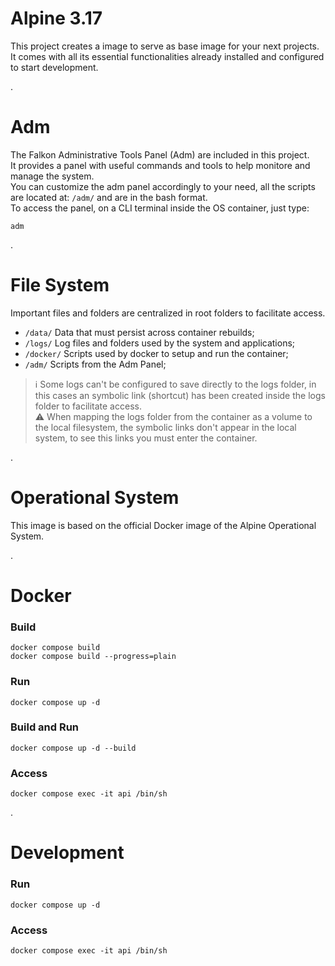 # Alpine 3.17
This project creates a image to serve as base image for your next projects.  
It comes with all its essential functionalities already installed and configured to start development.  

.
# Adm
The Falkon Administrative Tools Panel (Adm) are included in this project.  
It provides a panel with useful commands and tools to help monitore and manage the system.  
You can customize the adm panel accordingly to your need, all the scripts are located at: ``` /adm/ ``` and are in the bash format.  
To access the panel, on a CLI terminal inside the OS container, just type:  
```
adm
```

.
# File System
Important files and folders are centralized in root folders to facilitate access.  
- ``` /data/ ``` Data that must persist across container rebuilds;
- ``` /logs/ ``` Log files and folders used by the system and applications;
- ``` /docker/ ``` Scripts used by docker to setup and run the container;
- ``` /adm/ ``` Scripts from the Adm Panel;  

> :information_source: Some logs can't be configured to save directly to the logs folder, in this cases an symbolic link (shortcut) has been created inside the logs folder to facilitate access.  
> :warning: When mapping the logs folder from the container as a volume to the local filesystem, the symbolic links don't appear in the local system, to see this links you must enter the container.  

.
# Operational System
This image is based on the official Docker image of the Alpine Operational System.

.
# Docker
### Build
	docker compose build  
	docker compose build --progress=plain
### Run
	docker compose up -d
### Build and Run
	docker compose up -d --build
### Access
	docker compose exec -it api /bin/sh

.
# Development
### Run
	docker compose up -d	
### Access
	docker compose exec -it api /bin/sh
